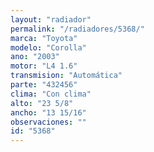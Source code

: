 ```yaml
---
layout: "radiador"
permalink: "/radiadores/5368/"
marca: "Toyota"
modelo: "Corolla"
ano: "2003"
motor: "L4 1.6"
transmision: "Automática"
parte: "432456"
clima: "Con clima"
alto: "23 5/8"
ancho: "13 15/16"
observaciones: ""
id: "5368"
---
```


